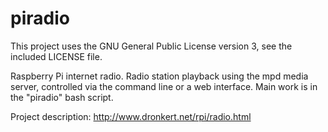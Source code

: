 piradio
=======

This project uses the GNU General Public License version 3, see the included LICENSE file.

Raspberry Pi internet radio. Radio station playback using the mpd media server, controlled via the command line or a web interface. Main work is in the "piradio" bash script.

Project description: http://www.dronkert.net/rpi/radio.html
